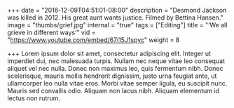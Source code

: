 +++
date = "2016-12-09T04:51:01-08:00"
description = "Desmond Jackson was killed in 2012. His great aunt wants justice. Filmed by Bettina Hansen."
image = "thumbs/grief.jpg"
internal = "true"
tags = ["Editing"]
title = "‘We all grieve in different ways’"
vid = "https://www.youtube.com/embed/67i15J1spyc"
weight = 8

+++
Lorem ipsum dolor sit amet, consectetur adipiscing elit. Integer ut imperdiet dui, nec malesuada turpis. Nullam nec neque vitae leo consequat aliquet vel nec nulla. Donec non maximus leo, quis fermentum nibh. Donec scelerisque, mauris mollis hendrerit dignissim, justo urna feugiat ante, ut ullamcorper leo nulla vitae eros. Morbi vitae semper ligula, eu suscipit nunc. Mauris sed convallis odio. Aliquam non lacus nibh. Aliquam elementum id lectus non rutrum.